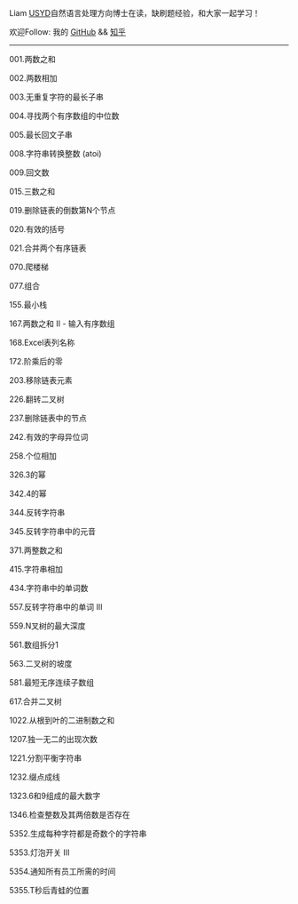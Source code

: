 Liam [USYD](https://sydney.edu.au/)自然语言处理方向博士在读，缺刷题经验，和大家一起学习！   


欢迎Follow:   我的 [GitHub](https://www.github.com/alphadl) && [知乎](https://www.zhihu.com/people/alphadl)

- - -

001.两数之和  

002.两数相加  

003.无重复字符的最长子串  
  
004.寻找两个有序数组的中位数  

005.最长回文子串  

008.字符串转换整数 (atoi)

009.回文数

015.三数之和  

019.删除链表的倒数第N个节点  

020.有效的括号  

021.合并两个有序链表

070.爬楼梯

077.组合

155.最小栈

167.两数之和 II - 输入有序数组

168.Excel表列名称

172.阶乘后的零

203.移除链表元素

226.翻转二叉树

237.删除链表中的节点

242.有效的字母异位词

258.个位相加

326.3的幂

342.4的幂

344.反转字符串

345.反转字符串中的元音

371.两整数之和

415.字符串相加

434.字符串中的单词数

557.反转字符串中的单词 III

559.N叉树的最大深度

561.数组拆分1

563.二叉树的坡度

581.最短无序连续子数组

617.合并二叉树

1022.从根到叶的二进制数之和

1207.独一无二的出现次数

1221.分割平衡字符串

1232.缀点成线

1323.6和9组成的最大数字

1346.检查整数及其两倍数是否存在

5352.生成每种字符都是奇数个的字符串

5353.灯泡开关 III

5354.通知所有员工所需的时间

5355.T秒后青蛙的位置
